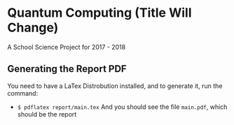 # Quantum Computing (Title Will Change)
A School Science Project for 2017 - 2018
## Generating the Report PDF
You need to have a LaTex Distrobution installed, and to generate it, run the command:
* `$ pdflatex report/main.tex`
And you should see the file `main.pdf`, which should be the report
